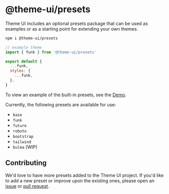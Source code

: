 # @theme-ui/presets

Theme UI includes an optional presets package that can be used as examples or as a starting point for extending your own themes.

```sh
npm i @theme-ui/presets
```

```jsx
// example theme
import { funk } from '@theme-ui/presets'

export default {
  ...funk,
  styles: {
    ...funk,
  },
}
```

To view an example of the built-in presets, see the [Demo][].

[demo]: https://theme-ui.com/demo

Currently, the following presets are available for use:

- `base`
- `funk`
- `future`
- `roboto`
- `bootstrap`
- `tailwind`
- `bulma` (WIP)

## Contributing

We'd love to have more presets added to the Theme UI project.
If you'd like to add a new preset or improve upon the existing ones, please open an [issue][] or [pull request][].

[issue]: https://github.com/system-ui/theme-ui/issues
[pull request]: https://github.com/system-ui/theme-ui/pulls
